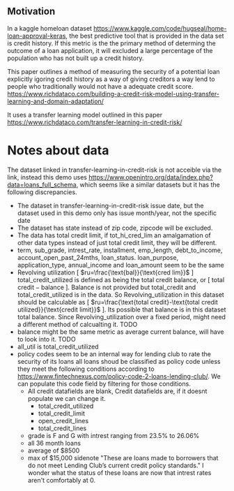 ## Motivation
In a kaggle homeloan dataset https://www.kaggle.com/code/hugseal/home-loan-approval-keras,
the best predictive tool that is provided in the data set is credit history. If this metric is the the primary method of determing the outcome of a loan application, it will excluded a large percentage of the population who has not built up a credit history.

This paper outlines a method of measuring the security of a potential loan explicitly igoring credit history as a way of giving creditors a way lend to people who traditionally would not have a adequate credit score.
https://www.richdataco.com/building-a-credit-risk-model-using-transfer-learning-and-domain-adaptation/

It uses a transfer learning model outlined in this paper
https://www.richdataco.com/transfer-learning-in-credit-risk/


# Notes about data
The dataset linked in transfer-learning-in-credit-risk is not acceible via the link, instead this demo uses https://www.openintro.org/data/index.php?data=loans_full_schema, which seems like a similar datasets but it has the following discrepancies.
- The dataset in transfer-learning-in-credit-risk issue date, but the dataset used in this demo only has issue month/year, not the specific date
- The dataset has state instead of zip code, zipcode will be excluded.
- The data has total credit limit, if tot_hi_cred_lim an amalgamation of other data types instead of just total credit limit, they will be different.
- term, sub_grade, intrest_rate, installment, emp_length, debt_to_income, account_open_past_24mths, loan_status. loan_purpose, application_type, annual_income and loan_amount seem to be the same
- Revolving utilization \[ $ru=\frac{\text{bal}}{\text{cred lim}}$ \] total_credit_utilized is defined as being the total credit balance, or \[ $\text{total credit}-\text{balance}$ \]. Balance is not provided but total_credit and total_credit_utilized is in the data. So Revolving_utilization in this dataset should be calculable as \[ $ru=\frac{\text{total credit}-\text{total credit utilized}}{\text{credit limit}}$ \]. Its possible that balance is in this dataset total balance. Since Revolving_utilization over a fixed period, might need a different method of calcualting it. TODO
- balance might be the same metric as average current balance, will have to look into it. TODO
- all_util is total_credit_utilized
- policy codes seem to be an internal way for lending club to rate the security of its loans all loans shoud be classified as policy code unless they meet the following conditions according to https://www.fintechnexus.com/policy-code-2-loans-lending-club/. We can populate this code field by filtering for those conditions.
    - All credit datafields are blank, Credit datafields are, if it doesnt populate we can change it. 
        - total_credit_utilized
        - total_credit_limit
        - open_credit_lines
        - total_credit_lines
    - grade is F and G with intrest ranging from 23.5% to 26.06%
    - all 36 month loans
    - average of $8500
    - max of $15,000
sidenote "These are loans made to borrowers that do not meet Lending Club’s current credit policy standards." I wonder what the status of these loans are now that intrest rates aren't comfortably at 0.

